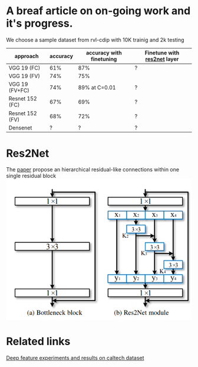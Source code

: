 # A breaf article on on-going work and it's progress.



We choose a sample dataset from rvl-cdip with 10K trainig and 2k testing

|approach|accuracy|accuracy with finetuning|Finetune with [res2net](#res2net) layer|
|--|--|--|--|
VGG 19 (FC)|61%|87%|?|
VGG 19 (FV)|74%|75%|
VGG 19 (FV+FC)|74%|89\% at C=0.01|?|
Resnet 152 (FC)|67\%|69\%|?|
Resnet 152 (FV)|68%|72\%|?|
Densenet|?|?|?|

# Res2Net
The [paper](https://arxiv.org/pdf/1904.01169.pdf) propose an hierarchical residual-like
connections within one single residual block
![Res2net](pic1.png)


# Related links
[Deep feature experiments and results on caltech dataset](deepFeatureEXP.md)
